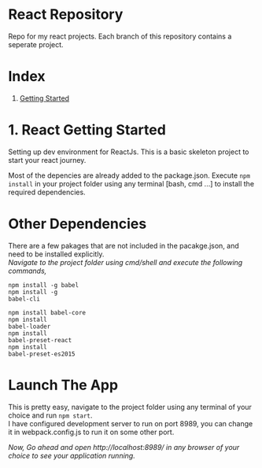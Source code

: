 # React Repository
Repo for my react projects. Each branch of this repository contains a seperate project.

# Index 
  1. <a href= "https://github.com/Govind-jha/React/tree/getting-started"> Getting Started </a>

# 1. React Getting Started
Setting up dev environment for ReactJs. This is a basic skeleton project to start your react journey.

Most of the depencies are already added to the package.json. Execute <code>npm install</code> in your project folder using any terminal [bash, cmd ...] to install the required dependencies.

# Other Dependencies 
There are a few pakages that are not included in the pacakge.json, and need to be installed explicitly. <br/>
_Navigate to the project folder using cmd/shell and execute the following commands,_

<code>npm install -g babel</code><br/>
<code>npm install -g babel-cli</code><br/>

<code>npm install babel-core</code><br/>
<code>npm install babel-loader</code><br/>
<code>npm install babel-preset-react</code><br/>
<code>npm install babel-preset-es2015</code>

# Launch The App

This is pretty easy, navigate to the project folder using any terminal of your choice and run <code>npm start</code>.<br/>
I have configured development server to run on port 8989, you can change it in webpack.config.js to run it on some other port.

_Now, Go ahead and open http://localhost:8989/ in any browser of your choice to see your application running._
